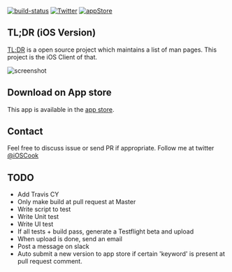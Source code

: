 [![build-status](https://travis-ci.org/freesuraj/TLDR.svg?branch=master)](https://travis-ci.org/freesuraj/TLDR)
[![Twitter](https://img.shields.io/badge/twitter-@iosCook-blue.svg?style=flat)](http://twitter.com/iosCook)
[![appStore](https://img.shields.io/badge/App%20Store-TLDR-yellowgreen.svg)][href2]

## TL;DR (iOS Version)

[TL;DR][href1] is a open source project which maintains a list of man pages. This project is the iOS Client of that.

![screenshot](https://github.com/freesuraj/tldr/blob/master/assets/tldr_gif.gif?raw=true)

## Download on App store
This app is available in the [app store][href2].

## Contact
Feel free to discuss issue or send PR if appropriate.
Follow me at twitter [@iOSCook][href3]

[href1]: https://github.com/tldr-pages/tldr
[href2]: https://appsto.re/sg/IQ0-_.i
[href3]: http://twitter.com/iOSCook
## TODO
- Add Travis CY
- Only make build at pull request at Master
- Write script to test
- Write Unit test
- Write UI test
- If all tests + build pass, generate a Testflight beta and upload
- When upload is done, send an email
- Post a message on slack
- Auto submit a new version to app store if certain 'keyword' is present at pull request comment.
